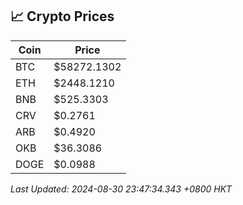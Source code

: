 ## 📈 Crypto Prices

| Coin | Price |
| ---- | ----- |
| BTC | $58272.1302 |
| ETH | $2448.1210 |
| BNB | $525.3303 |
| CRV | $0.2761 |
| ARB | $0.4920 |
| OKB | $36.3086 |
| DOGE | $0.0988 |

_Last Updated: 2024-08-30 23:47:34.343 +0800 HKT_
